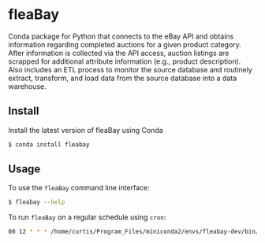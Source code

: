 # fleaBay

Conda package for Python that connects to the eBay API and obtains information regarding completed auctions for a given product category. After information is collected via the API access, auction listings are scrapped for additional attribute information (e.g., product description). Also includes an ETL process to  monitor the source database and routinely extract, transform, and load data from the source database into a data warehouse.

## Install

Install the latest version of fleaBay using Conda

```bash
$ conda install fleabay
```

## Usage
To use the `fleaBay` command line interface:
```bash
$ fleabay --help
```

To run `fleaBay` on a regular schedule using `cron`:

```bash
00 12 * * * /home/curtis/Program_Files/miniconda2/envs/fleabay-dev/bin/python /home/curtis/github/fleaBay/fleabay/start_fleabay.py > /home/curtis/github/fleaBay/fleabay.log 2>&1
```



